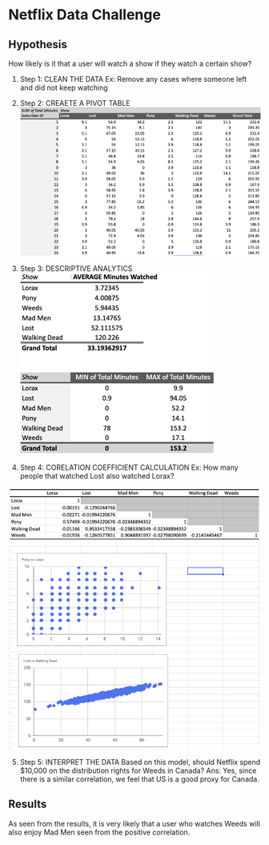 # Netflix Data Challenge
## Hypothesis
How likely is it that a user will watch a show if they watch a certain show? 

1. Step 1: CLEAN THE DATA
Ex: Remove any cases where someone left and did not keep watching

2. Step 2: CREAETE A PIVOT TABLE
![](https://github.com/mallikampatil/Netflix_Data_Analysis_Project/blob/bbabc3850d20f16bc333ea0cacca74b1b7d7d596/Screenshot%202022-11-29%20at%207.10.51%20PM.png)

3. Step 3: DESCRIPTIVE ANALYTICS 
![](https://github.com/mallikampatil/Netflix_Data_Analysis_Project/blob/bbabc3850d20f16bc333ea0cacca74b1b7d7d596/Screenshot%202022-11-29%20at%207.56.55%20PM.png)

4. Step 4: CORELATION COEFFICIENT CALCULATION
Ex: How many people that watched Lost also watched Lorax? 

![](https://github.com/mallikampatil/Netflix_Data_Analysis_Project/blob/bbabc3850d20f16bc333ea0cacca74b1b7d7d596/Screenshot%202022-11-29%20at%207.59.39%20PM.png)

5. Step 5: INTERPRET THE DATA
Based on this model, should Netflix spend $10,000 on the distribution rights for Weeds in Canada? 
Ans: Yes, since there is a similar correlation, we feel that US is a good proxy for Canada. 

## Results
As seen from the results, it is very likely that a user who watches Weeds will also enjoy Mad Men seen from the positive correlation. 




